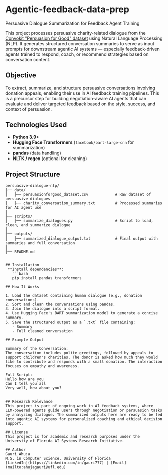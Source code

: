 # Agentic-feedback-data-prep
 Persuasive Dialogue Summarization for Feedback Agent Training

This project processes persuasive charity-related dialogue from the [Convokit "Persuasion for Good" dataset](https://convokit.cornell.edu/documentation/persuasionforgood.html) using Natural Language Processing (NLP). It generates structured conversation summaries to serve as input prompts for downstream agentic AI systems — especially feedback-driven agents trained to respond, coach, or recommend strategies based on conversation content.

## Objective
To extract, summarize, and structure persuasive conversations involving donation appeals, enabling their use in AI feedback training pipelines. This is a precursor step for building negotiation-aware AI agents that can evaluate and deliver targeted feedback based on the style, success, and context of persuasion.


## Technologies Used

- **Python 3.9+**
- **Hugging Face Transformers** (`facebook/bart-large-cnn` for summarization)
- **pandas** (data handling)
- **NLTK / regex** (optional for cleaning)


## Project Structure

```
persuasive-dialogue-nlp/
├── data/
│   ├── persuasionforgood_dataset.csv            # Raw dataset of persuasive dialogues
│   ├── charity_conversation_summary.txt         # Processed summaries for AI agent use
│
├── scripts/
│   ├── summarize_dialogues.py                   # Script to load, clean, and summarize dialogue
│
├── outputs/
│   ├── summarized_dialogue_output.txt           # Final output with summaries and full conversation
│
├── README.md


## Installation
 **Install dependencies**:
   ```bash
   pip install pandas transformers

## How It Works

1. Load the dataset containing human dialogue (e.g., donation conversations).
2. Sort and clean the conversations using pandas.
3. Join the dialogue into a script format.
4. Use Hugging Face's BART summarization model to generate a concise summary.
5. Save the structured output as a `.txt` file containing:
   - Summary
   - Full cleaned conversation

## Example Output

Summary of the Conversation:
The conversation includes polite greetings, followed by appeals to support children's charities. The donor is asked how much they would like to contribute and responds with a small donation. The interaction focuses on empathy and awareness.

Full Script:
Hello how are you
Can I tell you all
Very well, how about you?


## Research Relevance
This project is part of ongoing work in AI feedback systems, where LLM-powered agents guide users through negotiation or persuasion tasks by analyzing dialogue. The summarized outputs here are ready to be fed into agentic AI systems for personalized coaching and ethical decision support.

## License
This project is for academic and research purposes under the University of Florida AI Systems Research Initiative.

## Author
Gauri Ahuja
M.S. in Computer Science, University of Florida  
[LinkedIn](https://linkedin.com/in/gauri777) | [Email](mailto:ahujagauri@ufl.edu)
